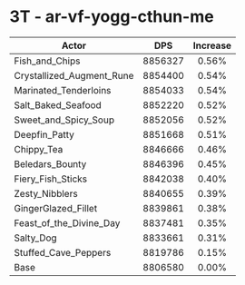 # 3T - ar-vf-yogg-cthun-me
| Actor | DPS | Increase |
|---|:---:|:---:|
|Fish_and_Chips|8856327|0.56%|
|Crystallized_Augment_Rune|8854400|0.54%|
|Marinated_Tenderloins|8854033|0.54%|
|Salt_Baked_Seafood|8852220|0.52%|
|Sweet_and_Spicy_Soup|8852056|0.52%|
|Deepfin_Patty|8851668|0.51%|
|Chippy_Tea|8846666|0.46%|
|Beledars_Bounty|8846396|0.45%|
|Fiery_Fish_Sticks|8842038|0.40%|
|Zesty_Nibblers|8840655|0.39%|
|GingerGlazed_Fillet|8839861|0.38%|
|Feast_of_the_Divine_Day|8837481|0.35%|
|Salty_Dog|8833661|0.31%|
|Stuffed_Cave_Peppers|8819786|0.15%|
|Base|8806580|0.00%|

